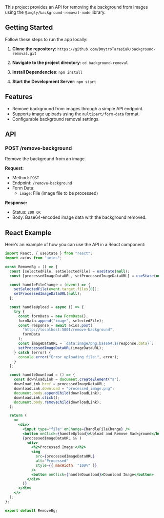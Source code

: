 This project provides an API for removing the background from images using the `@imgly/background-removal-node` library.

## Getting Started

Follow these steps to run the app locally:

1. **Clone the repository**:
   `https://github.com/DmytroTarasiuk/background-removal.git`

2. **Navigate to the project directory**:
   `cd background-removal`

3. **Install Dependencies**:
   `npm install`

4. **Start the Development Server**:
   `npm start`

## Features

- Remove background from images through a simple API endpoint.
- Supports image uploads using the `multipart/form-data` format.
- Configurable background removal settings.

## API

### POST /remove-background

Remove the background from an image.

**Request:**

- Method: `POST`
- Endpoint: `/remove-background`
- Form Data:
  - `image`: File (image file to be processed)

**Response:**

- Status: `200 OK`
- Body: Base64-encoded image data with the background removed.

## React Example

Here's an example of how you can use the API in a React component:

```jsx
import React, { useState } from "react";
import axios from "axios";

const RemoveBg = () => {
  const [selectedFile, setSelectedFile] = useState(null);
  const [processedImageDataURL, setProcessedImageDataURL] = useState(null);

  const handleFileChange = (event) => {
    setSelectedFile(event.target.files[0]);
    setProcessedImageDataURL(null);
  };

  const handleUpload = async () => {
    try {
      const formData = new FormData();
      formData.append("image", selectedFile);
      const response = await axios.post(
        "http://localhost:5001/remove-background",
        formData
      );
      const imageDataURL = `data:image/png;base64,${response.data}`;
      setProcessedImageDataURL(imageDataURL);
    } catch (error) {
      console.error("Error uploading file:", error);
    }
  };

  const handleDownload = () => {
    const downloadLink = document.createElement("a");
    downloadLink.href = processedImageDataURL;
    downloadLink.download = "processed_image.png";
    document.body.appendChild(downloadLink);
    downloadLink.click();
    document.body.removeChild(downloadLink);
  };

  return (
    <>
      <div>
        <input type="file" onChange={handleFileChange} />
        <button onClick={handleUpload}>Upload and Remove Background</button>
        {processedImageDataURL && (
          <div>
            <h2>Processed Image:</h2>
            <img
              src={processedImageDataURL}
              alt="Processed"
              style={{ maxWidth: "100%" }}
            />
            <button onClick={handleDownload}>Download Image</button>
          </div>
        )}
      </div>
    </>
  );
};

export default RemoveBg;
```

